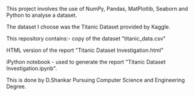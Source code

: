 
This project involves the use of NumPy, Pandas, MatPlotlib, Seaborn and Python to analyse a dataset. 

The dataset I choose was the Titanic Dataset provided by Kaggle.

This repository contains:- copy of the dataset "titanic_data.csv"

HTML version of the report "Titanic Dataset Investigation.html"

iPython notebook - used to generate the report "Titanic Dataset Investigation.ipynb".

This is done by D.Shankar 
Pursuing Computer Science and Engineering Degree.